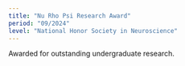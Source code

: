 ```yaml
---
title: "Nu Rho Psi Research Award"
period: "09/2024"
level: "National Honor Society in Neuroscience"
---
```

Awarded for outstanding undergraduate research.
